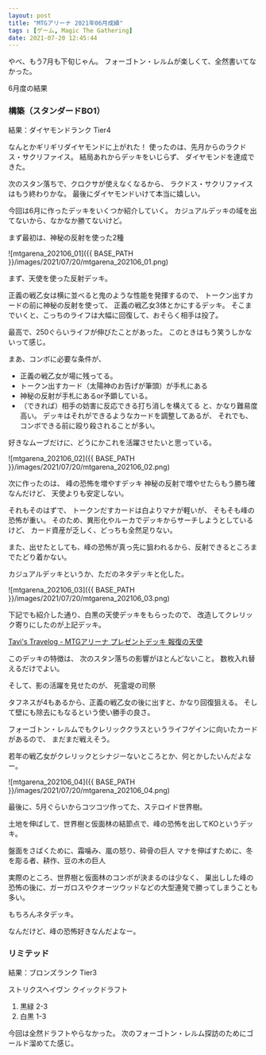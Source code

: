 ```yaml
---
layout: post
title: "MTGアリーナ 2021年06月成績"
tags : [ゲーム, Magic The Gathering]
date: 2021-07-20 12:45:44
---
```



やべ、もう7月も下旬じゃん。
フォーゴトン・レルムが楽しくて、全然書いてなかった。


6月度の結果

### 構築（スタンダードBO1）


結果：ダイヤモンドランク Tier4

なんとかギリギリダイヤモンドに上がれた！
使ったのは、先月からのラクドス・サクリファイス。
結局あれからデッキをいじらず、
ダイヤモンドを達成できた。

次のスタン落ちで、クロクサが使えなくなるから、
ラクドス・サクリファイスはもう終わりかな。
最後にダイヤモンドいけて本当に嬉しい。




今回は6月に作ったデッキをいくつか紹介していく。
カジュアルデッキの域を出てないから、なかなか勝てないけど。



まず最初は、神秘の反射を使った2種


![mtgarena_202106_01]({{ BASE_PATH }}/images/2021/07/20/mtgarena_202106_01.png)


まず、天使を使った反射デッキ。

正義の戦乙女は横に並べると鬼のような性能を発揮するので、
トークン出すカードの前に神秘の反射を使って、
正義の戦乙女3体とかにするデッキ。
そこまでいくと、こっちのライフは大幅に回復して、おそらく相手は投了。

最高で、250ぐらいライフが伸びたことがあった。
このときはもう笑うしかないって感じ。

まあ、コンボに必要な条件が、
* 正義の戦乙女が場に残ってる。
* トークン出すカード（太陽神のお告げが筆頭）が手札にある
* 神秘の反射が手札にあるor予顕している。
* （できれば）相手の妨害に反応できる打ち消しを構えてる
と、かなり難易度高い。
デッキはそれができるようなカードを調整してあるが、
それでも、コンボできる前に殴り殺されることが多い。

好きなムーブだけに、どうにかこれを活躍させたいと思っている。





![mtgarena_202106_02]({{ BASE_PATH }}/images/2021/07/20/mtgarena_202106_02.png)

次に作ったのは、
峰の恐怖を増やすデッキ
神秘の反射で増やせたらもう勝ち確なんだけど、
天使よりも安定しない。

それもそのはずで、
トークンだすカードは白よりマナが軽いが、
そもそも峰の恐怖が重い。
そのため、異形化やルーカでデッキからサーチしようとしているけど、
カード資産が乏しく、どっちも全然足りない。

また、出せたとしても、峰の恐怖が真っ先に狙われるから、反射できるところまでたどり着かない。

カジュアルデッキというか、ただのネタデッキと化した。



![mtgarena_202106_03]({{ BASE_PATH }}/images/2021/07/20/mtgarena_202106_03.png)

下記でも紹介した通り、白黒の天使デッキをもらったので、
改造してクレリック寄りにしたのが上記デッキ。

[Tavi's Travelog - MTGアリーナ プレゼントデッキ 報復の天使](/2021/06/24/mtgarena-present-deck-02)


このデッキの特徴は、
次のスタン落ちの影響がほとんどないこと。
数枚入れ替えるだけでよい。

そして、影の活躍を見せたのが、
死霊堤の司祭

タフネスが4もあるから、正義の戦乙女の後に出すと、かなり回復狙える。
そして壁にも除去にもなるという使い勝手の良さ。


フォーゴトン・レルムでもクレリッククラスというライフゲインに向いたカードがあるので、
まだまだ戦えそう。

若年の戦乙女がクレリックとシナジーないところとか、何とかしたいんだよなー。






![mtgarena_202106_04]({{ BASE_PATH }}/images/2021/07/20/mtgarena_202106_04.png)


最後に、5月ぐらいからコツコツ作ってた、ステロイド世界樹。


土地を伸ばして、世界樹と仮面林の結節点で、峰の恐怖を出してKOというデッキ。

盤面をさばくために、霜噛み、嵐の怒り、砕骨の巨人
マナを伸ばすために、冬を彫る者、耕作、豆の木の巨人

実際のところ、世界樹と仮面林のコンボが決まるのは少なく、
巣出しした峰の恐怖の後に、ガーガロスやクオーツウッドなどの大型連発で勝ってしまうことも多い。

もちろんネタデッキ。

なんだけど、峰の恐怖好きなんだよなー。







### リミテッド


結果：ブロンズランク Tier3

ストリクスヘイヴン クイックドラフト
1. 黒緑 2-3
2. 白黒 1-3

今回は全然ドラフトやらなかった。
次のフォーゴトン・レルム探訪のためにゴールド溜めてた感じ。








